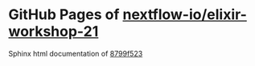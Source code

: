 GitHub Pages of [nextflow-io/elixir-workshop-21](https://github.com/nextflow-io/elixir-workshop-21.git)
===
Sphinx html documentation of [8799f523](https://github.com/nextflow-io/elixir-workshop-21/tree/8799f5237e65bdfed1bcad2de4d2210ac918a670)
